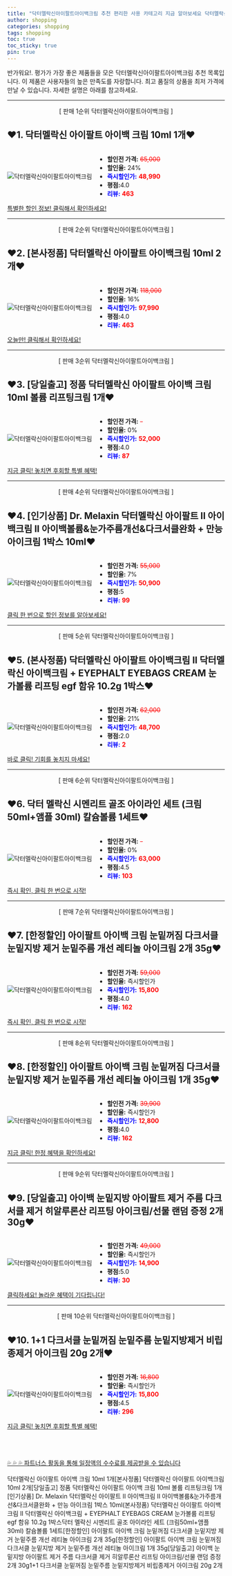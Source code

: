 ```yaml
---
title: "닥터멜락신아이팔트아이백크림 추천 편리한 사용 카테고리 지금 알아보세요 닥터멜락신 아이팔트 아이백 크림 10ml"
author: shopping
categories: shopping
tags: shopping
toc: true
toc_sticky: true
pin: true
---
```

반가워요!. 평가가 가장 좋은 제품들을 모은 닥터멜락신아이팔트아이백크림 추천 목록입니다. 이 제품은 사용자들의 높은 만족도를 자랑합니다. 최고 품질의 상품을 최저 가격에 만날 수 있습니다. 자세한 설명은 아래를 참고하세요.

---
<p class="toplist" style="margin: 0 auto; display: block; width: fit-content;">[ 판매 1순위 닥터멜락신아이팔트아이백크림 ]</p>

<h2><strong>❤️1. 닥터멜락신 아이팔트 아이백 크림 10ml 1개❤️</strong></h2>

<div style="display: flex; align-items: center;">
    <div style="flex: 0.4;">
        <img src="https://thumbnail6.coupangcdn.com/thumbnails/remote/230x230ex/image/vendor_inventory/f6ea/cc41314adafba609afb5f4c17ad34ba6ba1cf679851bc68e32c6efb968e3.jpg" alt="닥터멜락신아이팔트아이백크림" style="max-width: 100%;">
    </div>
    <div style="flex: 0.6; margin-left: 10px;">
        <ul>
            <li><strong>할인전 가격:</strong> <del style="color: red;">65,000</del></li>
            <li><strong>할인율:</strong> 24%</li>
            <li><span style='color:blue'><strong>즉시할인가:</strong></span> <span style='color:red'><strong>48,990</strong></span></li>
            <li><strong>평점:</strong>4.0</li>
            <li><span style='color:blue'><strong>리뷰:</strong></span> <span style='color:red'><strong>463</strong></span></li>
        </ul>
    </div>
</div>
<div class="center">
    <a href="https://selin100587001.github.io?lptag=AF9450613&subid=githubio&pageKey=7997188382&traceid=V0-153&itemId=22171735806&vendorItemId=90375135339" class="myButton">
        특별한 할인 정보! 클릭해서 확인하세요!
    </a>
</div>


---
<p class="toplist" style="margin: 0 auto; display: block; width: fit-content;">[ 판매 2순위 닥터멜락신아이팔트아이백크림 ]</p>

<h2><strong>❤️2. [본사정품] 닥터멜락신 아이팔트 아이백크림 10ml 2개❤️</strong></h2>

<div style="display: flex; align-items: center;">
    <div style="flex: 0.4;">
        <img src="https://thumbnail10.coupangcdn.com/thumbnails/remote/230x230ex/image/vendor_inventory/da8f/14e19dc456a3859c45e91a9ac401a2878a8048c360bed725d4bb9e3f4d4e.jpg" alt="닥터멜락신아이팔트아이백크림" style="max-width: 100%;">
    </div>
    <div style="flex: 0.6; margin-left: 10px;">
        <ul>
            <li><strong>할인전 가격:</strong> <del style="color: red;">118,000</del></li>
            <li><strong>할인율:</strong> 16%</li>
            <li><span style='color:blue'><strong>즉시할인가:</strong></span> <span style='color:red'><strong>97,990</strong></span></li>
            <li><strong>평점:</strong>4.0</li>
            <li><span style='color:blue'><strong>리뷰:</strong></span> <span style='color:red'><strong>463</strong></span></li>
        </ul>
    </div>
</div>
<div class="center">
    <a href="https://selin100587001.github.io?lptag=AF9450613&subid=githubio&pageKey=7997188382&traceid=V0-153&itemId=23469081139&vendorItemId=90495636899" class="myButton">
        오늘만! 클릭해서 확인하세요!
    </a>
</div>


---
<p class="toplist" style="margin: 0 auto; display: block; width: fit-content;">[ 판매 3순위 닥터멜락신아이팔트아이백크림 ]</p>

<h2><strong>❤️3. [당일출고] 정품 닥터멜락신 아이팔트 아이백 크림 10ml 볼륨 리프팅크림 1개❤️</strong></h2>

<div style="display: flex; align-items: center;">
    <div style="flex: 0.4;">
        <img src="https://thumbnail8.coupangcdn.com/thumbnails/remote/230x230ex/image/vendor_inventory/ed48/29a7dccc1d76dd76f11bbbb7d988cb2ae4e9e6083fb216c7d800a78fb3d7.jpg" alt="닥터멜락신아이팔트아이백크림" style="max-width: 100%;">
    </div>
    <div style="flex: 0.6; margin-left: 10px;">
        <ul>
            <li><strong>할인전 가격:</strong> <del style="color: red;">-</del></li>
            <li><strong>할인율:</strong> 0%</li>
            <li><span style='color:blue'><strong>즉시할인가:</strong></span> <span style='color:red'><strong>52,000</strong></span></li>
            <li><strong>평점:</strong>4.0</li>
            <li><span style='color:blue'><strong>리뷰:</strong></span> <span style='color:red'><strong>87</strong></span></li>
        </ul>
    </div>
</div>
<div class="center">
    <a href="https://selin100587001.github.io?lptag=AF9450613&subid=githubio&pageKey=8186052998&traceid=V0-153&itemId=23410825693&vendorItemId=89481682568" class="myButton">
        지금 클릭! 놓치면 후회할 특별 혜택!
    </a>
</div>


---
<p class="toplist" style="margin: 0 auto; display: block; width: fit-content;">[ 판매 4순위 닥터멜락신아이팔트아이백크림 ]</p>

<h2><strong>❤️4. [인기상품] Dr. Melaxin 닥터멜락신 아이팔트 II 아이백크림 II 아이백볼륨&눈가주름개선&다크서클완화 + 만능 아이크림 1박스 10ml❤️</strong></h2>

<div style="display: flex; align-items: center;">
    <div style="flex: 0.4;">
        <img src="https://thumbnail6.coupangcdn.com/thumbnails/remote/230x230ex/image/vendor_inventory/33e4/35e53bc583379e4dcc91a8998d4a25ecfc1fed230d14d874a10a645bc3d7.jpg" alt="닥터멜락신아이팔트아이백크림" style="max-width: 100%;">
    </div>
    <div style="flex: 0.6; margin-left: 10px;">
        <ul>
            <li><strong>할인전 가격:</strong> <del style="color: red;">55,000</del></li>
            <li><strong>할인율:</strong> 7%</li>
            <li><span style='color:blue'><strong>즉시할인가:</strong></span> <span style='color:red'><strong>50,900</strong></span></li>
            <li><strong>평점:</strong>5</li>
            <li><span style='color:blue'><strong>리뷰:</strong></span> <span style='color:red'><strong>99</strong></span></li>
        </ul>
    </div>
</div>
<div class="center">
    <a href="https://selin100587001.github.io?lptag=AF9450613&subid=githubio&pageKey=8230753598&traceid=V0-153&itemId=23688173624&vendorItemId=90737675791" class="myButton">
        클릭 한 번으로 할인 정보를 알아보세요!
    </a>
</div>


---
<p class="toplist" style="margin: 0 auto; display: block; width: fit-content;">[ 판매 5순위 닥터멜락신아이팔트아이백크림 ]</p>

<h2><strong>❤️5. (본사정품) 닥터멜락신 아이팔트 아이백크림 II 닥터멜락신 아이백크림 + EYEPHALT EYEBAGS CREAM 눈가볼륨 리프팅 egf 함유 10.2g 1박스❤️</strong></h2>

<div style="display: flex; align-items: center;">
    <div style="flex: 0.4;">
        <img src="https://thumbnail10.coupangcdn.com/thumbnails/remote/230x230ex/image/vendor_inventory/db9d/87cc46014e6b7f3f78ade36aeabb9e41cba5235e4523940674a77281cb84.png" alt="닥터멜락신아이팔트아이백크림" style="max-width: 100%;">
    </div>
    <div style="flex: 0.6; margin-left: 10px;">
        <ul>
            <li><strong>할인전 가격:</strong> <del style="color: red;">62,000</del></li>
            <li><strong>할인율:</strong> 21%</li>
            <li><span style='color:blue'><strong>즉시할인가:</strong></span> <span style='color:red'><strong>48,700</strong></span></li>
            <li><strong>평점:</strong>2.0</li>
            <li><span style='color:blue'><strong>리뷰:</strong></span> <span style='color:red'><strong>2</strong></span></li>
        </ul>
    </div>
</div>
<div class="center">
    <a href="https://selin100587001.github.io?lptag=AF9450613&subid=githubio&pageKey=8236364121&traceid=V0-153&itemId=23708301441&vendorItemId=90384649914" class="myButton">
        바로 클릭! 기회를 놓치지 마세요!
    </a>
</div>


---
<p class="toplist" style="margin: 0 auto; display: block; width: fit-content;">[ 판매 6순위 닥터멜락신아이팔트아이백크림 ]</p>

<h2><strong>❤️6. 닥터 멜락신 시멘리트 골조 아이라인 세트 (크림50ml+앰플 30ml) 칼슘볼륨 1세트❤️</strong></h2>

<div style="display: flex; align-items: center;">
    <div style="flex: 0.4;">
        <img src="https://thumbnail9.coupangcdn.com/thumbnails/remote/230x230ex/image/vendor_inventory/0eed/a0c35f0db9cf20066d24a049d76b7c354e23b07800d6b4e38079f9cd9f58.png" alt="닥터멜락신아이팔트아이백크림" style="max-width: 100%;">
    </div>
    <div style="flex: 0.6; margin-left: 10px;">
        <ul>
            <li><strong>할인전 가격:</strong> <del style="color: red;">-</del></li>
            <li><strong>할인율:</strong> 0%</li>
            <li><span style='color:blue'><strong>즉시할인가:</strong></span> <span style='color:red'><strong>63,000</strong></span></li>
            <li><strong>평점:</strong>4.5</li>
            <li><span style='color:blue'><strong>리뷰:</strong></span> <span style='color:red'><strong>103</strong></span></li>
        </ul>
    </div>
</div>
<div class="center">
    <a href="https://selin100587001.github.io?lptag=AF9450613&subid=githubio&pageKey=7604805576&traceid=V0-153&itemId=20126504730&vendorItemId=87408878662" class="myButton">
        즉시 확인, 클릭 한 번으로 시작!
    </a>
</div>


---
<p class="toplist" style="margin: 0 auto; display: block; width: fit-content;">[ 판매 7순위 닥터멜락신아이팔트아이백크림 ]</p>

<h2><strong>❤️7. [한정할인] 아이팔트 아이백 크림 눈밑꺼짐 다크서클 눈밑지방 제거 눈밑주름 개선 레티놀 아이크림 2개 35g❤️</strong></h2>

<div style="display: flex; align-items: center;">
    <div style="flex: 0.4;">
        <img src="https://thumbnail10.coupangcdn.com/thumbnails/remote/230x230ex/image/vendor_inventory/e1ca/a6042429a6015c6273b5ab31e4b172be001e5ae6c4079bf1e9fcd12fba41.jpg" alt="닥터멜락신아이팔트아이백크림" style="max-width: 100%;">
    </div>
    <div style="flex: 0.6; margin-left: 10px;">
        <ul>
            <li><strong>할인전 가격:</strong> <del style="color: red;">59,000</del></li>
            <li><strong>할인율:</strong> 즉시할인가</li>
            <li><span style='color:blue'><strong>즉시할인가:</strong></span> <span style='color:red'><strong>15,800</strong></span></li>
            <li><strong>평점:</strong>4.0</li>
            <li><span style='color:blue'><strong>리뷰:</strong></span> <span style='color:red'><strong>162</strong></span></li>
        </ul>
    </div>
</div>
<div class="center">
    <a href="https://selin100587001.github.io?lptag=AF9450613&subid=githubio&pageKey=8061381004&traceid=V0-153&itemId=23377723670&vendorItemId=90407799316" class="myButton">
        즉시 확인, 클릭 한 번으로 시작!
    </a>
</div>


---
<p class="toplist" style="margin: 0 auto; display: block; width: fit-content;">[ 판매 8순위 닥터멜락신아이팔트아이백크림 ]</p>

<h2><strong>❤️8. [한정할인] 아이팔트 아이백 크림 눈밑꺼짐 다크서클 눈밑지방 제거 눈밑주름 개선 레티놀 아이크림 1개 35g❤️</strong></h2>

<div style="display: flex; align-items: center;">
    <div style="flex: 0.4;">
        <img src="https://thumbnail10.coupangcdn.com/thumbnails/remote/230x230ex/image/vendor_inventory/21e3/f22640e1d7874b6b3339b6aa9d7e46f50c36381448d2b7afc9079946bdc9.jpg" alt="닥터멜락신아이팔트아이백크림" style="max-width: 100%;">
    </div>
    <div style="flex: 0.6; margin-left: 10px;">
        <ul>
            <li><strong>할인전 가격:</strong> <del style="color: red;">39,900</del></li>
            <li><strong>할인율:</strong> 즉시할인가</li>
            <li><span style='color:blue'><strong>즉시할인가:</strong></span> <span style='color:red'><strong>12,800</strong></span></li>
            <li><strong>평점:</strong>4.0</li>
            <li><span style='color:blue'><strong>리뷰:</strong></span> <span style='color:red'><strong>162</strong></span></li>
        </ul>
    </div>
</div>
<div class="center">
    <a href="https://selin100587001.github.io?lptag=AF9450613&subid=githubio&pageKey=8061381004&traceid=V0-153&itemId=23377723664&vendorItemId=90407799308" class="myButton">
        지금 클릭! 한정 혜택을 확인하세요!
    </a>
</div>


---
<p class="toplist" style="margin: 0 auto; display: block; width: fit-content;">[ 판매 9순위 닥터멜락신아이팔트아이백크림 ]</p>

<h2><strong>❤️9. [당일출고] 아이백 눈밑지방 아이팔트 제거 주름 다크서클 제거 히알루론산 리프팅 아이크림/선물 랜덤 증정 2개 30g❤️</strong></h2>

<div style="display: flex; align-items: center;">
    <div style="flex: 0.4;">
        <img src="https://thumbnail9.coupangcdn.com/thumbnails/remote/230x230ex/image/vendor_inventory/2c7d/d9c622ab07a4249017a7e1a45fe95124eeb895d85b32aaa5ddb23de15777.jpg" alt="닥터멜락신아이팔트아이백크림" style="max-width: 100%;">
    </div>
    <div style="flex: 0.6; margin-left: 10px;">
        <ul>
            <li><strong>할인전 가격:</strong> <del style="color: red;">49,000</del></li>
            <li><strong>할인율:</strong> 즉시할인가</li>
            <li><span style='color:blue'><strong>즉시할인가:</strong></span> <span style='color:red'><strong>14,900</strong></span></li>
            <li><strong>평점:</strong>5.0</li>
            <li><span style='color:blue'><strong>리뷰:</strong></span> <span style='color:red'><strong>30</strong></span></li>
        </ul>
    </div>
</div>
<div class="center">
    <a href="https://selin100587001.github.io?lptag=AF9450613&subid=githubio&pageKey=8230150726&traceid=V0-153&itemId=23685614235&vendorItemId=90710794369" class="myButton">
        클릭하세요! 놀라운 혜택이 기다립니다!
    </a>
</div>


---
<p class="toplist" style="margin: 0 auto; display: block; width: fit-content;">[ 판매 10순위 닥터멜락신아이팔트아이백크림 ]</p>

<h2><strong>❤️10. 1+1 다크서클 눈밑꺼짐 눈밑주름 눈밑지방제거 비립종제거 아이크림 20g 2개❤️</strong></h2>

<div style="display: flex; align-items: center;">
    <div style="flex: 0.4;">
        <img src="https://thumbnail6.coupangcdn.com/thumbnails/remote/230x230ex/image/vendor_inventory/2f7c/0b350ad1dc73268f2741440937ef5c1d8dce1fadb96ec3d58997f11c4de6.png" alt="닥터멜락신아이팔트아이백크림" style="max-width: 100%;">
    </div>
    <div style="flex: 0.6; margin-left: 10px;">
        <ul>
            <li><strong>할인전 가격:</strong> <del style="color: red;">16,800</del></li>
            <li><strong>할인율:</strong> 즉시할인가</li>
            <li><span style='color:blue'><strong>즉시할인가:</strong></span> <span style='color:red'><strong>15,800</strong></span></li>
            <li><strong>평점:</strong>4.5</li>
            <li><span style='color:blue'><strong>리뷰:</strong></span> <span style='color:red'><strong>296</strong></span></li>
        </ul>
    </div>
</div>
<div class="center">
    <a href="https://selin100587001.github.io?lptag=AF9450613&subid=githubio&pageKey=7939978218&traceid=V0-153&itemId=21866302453&vendorItemId=89358585332" class="myButton">
        지금 클릭! 놓치면 후회할 특별 혜택!
    </a>
</div>

<br><br><br>[💦 💦 💦 파트너스 활동을 통해 일정액의 수수료를 제공받을 수 있습니다](https://link.coupang.com/a/bcpT2c)<br><br>닥터멜락신 아이팔트 아이백 크림 10ml 1개[본사정품] 닥터멜락신 아이팔트 아이백크림 10ml 2개[당일출고] 정품 닥터멜락신 아이팔트 아이백 크림 10ml 볼륨 리프팅크림 1개[인기상품] Dr. Melaxin 닥터멜락신 아이팔트 II 아이백크림 II 아이백볼륨&눈가주름개선&다크서클완화 + 만능 아이크림 1박스 10ml(본사정품) 닥터멜락신 아이팔트 아이백크림 II 닥터멜락신 아이백크림 + EYEPHALT EYEBAGS CREAM 눈가볼륨 리프팅 egf 함유 10.2g 1박스닥터 멜락신 시멘리트 골조 아이라인 세트 (크림50ml+앰플 30ml) 칼슘볼륨 1세트[한정할인] 아이팔트 아이백 크림 눈밑꺼짐 다크서클 눈밑지방 제거 눈밑주름 개선 레티놀 아이크림 2개 35g[한정할인] 아이팔트 아이백 크림 눈밑꺼짐 다크서클 눈밑지방 제거 눈밑주름 개선 레티놀 아이크림 1개 35g[당일출고] 아이백 눈밑지방 아이팔트 제거 주름 다크서클 제거 히알루론산 리프팅 아이크림/선물 랜덤 증정 2개 30g1+1 다크서클 눈밑꺼짐 눈밑주름 눈밑지방제거 비립종제거 아이크림 20g 2개